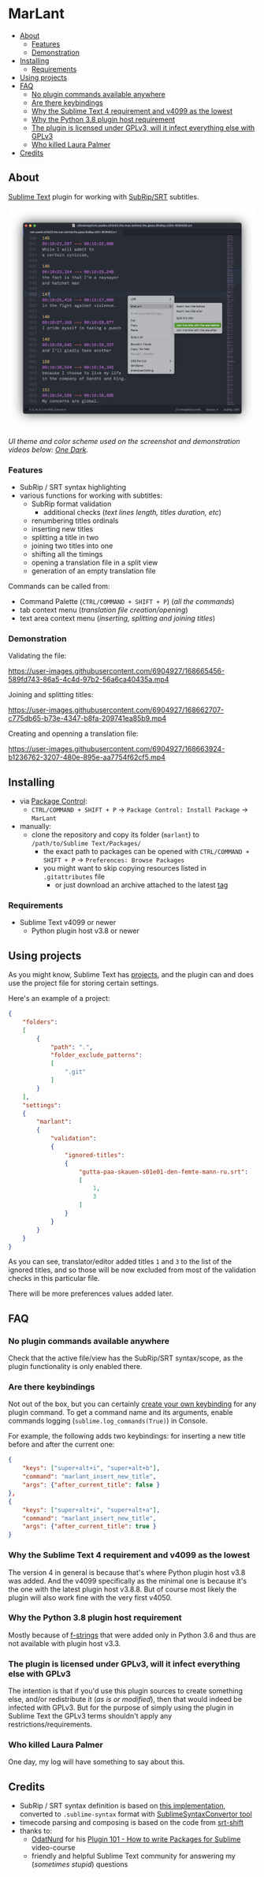 # MarLant

<!-- MarkdownTOC -->

- [About](#about)
    - [Features](#features)
    - [Demonstration](#demonstration)
- [Installing](#installing)
    - [Requirements](#requirements)
- [Using projects](#using-projects)
- [FAQ](#faq)
    - [No plugin commands available anywhere](#no-plugin-commands-available-anywhere)
    - [Are there keybindings](#are-there-keybindings)
    - [Why the Sublime Text 4 requirement and v4099 as the lowest](#why-the-sublime-text-4-requirement-and-v4099-as-the-lowest)
    - [Why the Python 3.8 plugin host requirement](#why-the-python-38-plugin-host-requirement)
    - [The plugin is licensed under GPLv3, will it infect everything else with GPLv3](#the-plugin-is-licensed-under-gplv3-will-it-infect-everything-else-with-gplv3)
    - [Who killed Laura Palmer](#who-killed-laura-palmer)
- [Credits](#credits)

<!-- /MarkdownTOC -->

## About

[Sublime Text](https://sublimetext.com/) plugin for working with [SubRip/SRT](https://en.wikipedia.org/wiki/SubRip) subtitles.

![Sublime Text plugin MarLant](https://raw.githubusercontent.com/retifrav/marlant/master/misc/MarLant.png "MarLant, context menu")

*UI theme and color scheme used on the screenshot and demonstration videos below: [One Dark](https://github.com/andresmichel/one-dark-theme).*

### Features

- SubRip / SRT syntax highlighting
- various functions for working with subtitles:
    + SubRip format validation
        * additional checks (*text lines length, titles duration, etc*)
    + renumbering titles ordinals
    + inserting new titles
    + splitting a title in two
    + joining two titles into one
    + shifting all the timings
    + opening a translation file in a split view
    + generation of an empty translation file

Commands can be called from:

- Command Palette (`CTRL/COMMAND + SHIFT + P`) (*all the commands*)
- tab context menu (*translation file creation/opening*)
- text area context menu (*inserting, splitting and joining titles*)

### Demonstration

Validating the file:

https://user-images.githubusercontent.com/6904927/168665456-589fd743-86a5-4c4d-97b2-56a6ca40435a.mp4

Joining and splitting titles:

https://user-images.githubusercontent.com/6904927/168662707-c775db65-b73e-4347-b8fa-209741ea85b9.mp4

Creating and openning a translation file:

https://user-images.githubusercontent.com/6904927/168663924-b1236762-3207-480e-895e-aa7754f62cf5.mp4

## Installing

- via [Package Control](https://packagecontrol.io/):
    + `CTRL/COMMAND + SHIFT + P` → `Package Control: Install Package` → `MarLant`
- manually:
    + clone the repository and copy its folder (`marlant`) to `/path/to/Sublime Text/Packages/`
        * the exact path to packages can be opened with `CTRL/COMMAND + SHIFT + P` → `Preferences: Browse Packages`
        * you might want to skip copying resources listed in `.gitattributes` file
            - or just download an archive attached to the latest [tag](https://github.com/retifrav/marlant/tags)

### Requirements

- Sublime Text v4099 or newer
    + Python plugin host v3.8 or newer

## Using projects

As you might know, Sublime Text has [projects](https://www.sublimetext.com/docs/projects.html), and the plugin can and does use the project file for storing certain settings.

Here's an example of a project:

``` json
{
    "folders":
    [
        {
            "path": ".",
            "folder_exclude_patterns":
            [
                ".git"
            ]
        }
    ],
    "settings":
    {
        "marlant":
        {
            "validation":
            {
                "ignored-titles":
                {
                    "gutta-paa-skauen-s01e01-den-femte-mann-ru.srt":
                    [
                        1,
                        3
                    ]
                }
            }
        }
    }
}

```

As you can see, translator/editor added titles `1` and `3` to the list of the ignored titles, and so those will be now excluded from most of the validation checks in this particular file.

There will be more preferences values added later.

## FAQ

### No plugin commands available anywhere

Check that the active file/view has the SubRip/SRT syntax/scope, as the plugin functionality is only enabled there.

### Are there keybindings

Not out of the box, but you can certainly [create your own keybinding](https://www.sublimetext.com/docs/key_bindings.html) for any plugin command. To get a command name and its arguments, enable commands logging (`sublime.log_commands(True)`) in Console.

For example, the following adds two keybindings: for inserting a new title before and after the current one:

``` json
{
    "keys": ["super+alt+i", "super+alt+b"],
    "command": "marlant_insert_new_title",
    "args": {"after_current_title": false }
},
{
    "keys": ["super+alt+i", "super+alt+a"],
    "command": "marlant_insert_new_title",
    "args": {"after_current_title": true }
}
```

### Why the Sublime Text 4 requirement and v4099 as the lowest

The version 4 in general is because that's where Python plugin host v3.8 was added. And the v4099 specifically as the minimal one is because it's the one with the latest plugin host v3.8.8. But of course most likely the plugin will also work fine with the very first v4050.

### Why the Python 3.8 plugin host requirement

Mostly because of [f-strings](https://peps.python.org/pep-0498/) that were added only in Python 3.6 and thus are not available with plugin host v3.3.

### The plugin is licensed under GPLv3, will it infect everything else with GPLv3

The intention is that if you'd use this plugin sources to create something else, and/or redistribute it (*as is or modified*), then that would indeed be infected with GPLv3. But for the purpose of simply using the plugin in Sublime Text the GPLv3 terms shouldn't apply any restrictions/requirements.

### Who killed Laura Palmer

One day, my log will have something to say about this.

## Credits

- SubRip / SRT syntax definition is based on [this implementation](https://github.com/SalGnt/Sublime-SRT/blob/master/SRT.tmLanguage), converted to `.sublime-syntax` format with [SublimeSyntaxConvertor tool](https://github.com/aziz/SublimeSyntaxConvertor)
- timecode parsing and composing is based on the code from [srt-shift](https://github.com/adeel/srt-shift/blob/master/srt_shift.py)
- thanks to:
    + [OdatNurd](https://odatnurd.net/) for his [Plugin 101 - How to write Packages for Sublime](https://youtube.com/playlist?list=PLGfKZJVuHW91zln4ADyZA3sxGEmq32Wse) video-course
    + friendly and helpful Sublime Text community for answering my (*sometimes stupid*) questions
